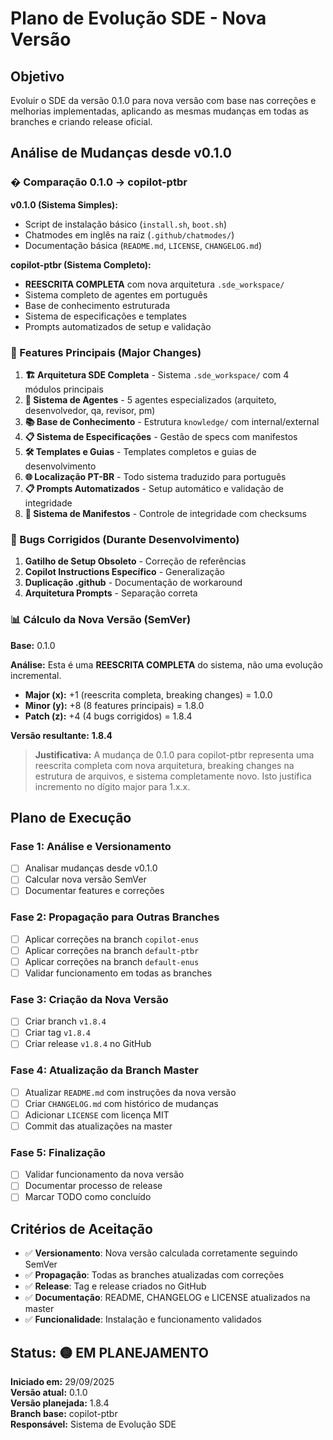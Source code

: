 # Plano de Evolução SDE - Nova Versão

## Objetivo

Evoluir o SDE da versão 0.1.0 para nova versão com base nas correções e melhorias implementadas, aplicando as mesmas mudanças em todas as branches e criando release oficial.

## Análise de Mudanças desde v0.1.0

### � Comparação 0.1.0 → copilot-ptbr

**v0.1.0 (Sistema Simples):**
- Script de instalação básico (`install.sh`, `boot.sh`)
- Chatmodes em inglês na raiz (`.github/chatmodes/`)
- Documentação básica (`README.md`, `LICENSE`, `CHANGELOG.md`)

**copilot-ptbr (Sistema Completo):**
- **REESCRITA COMPLETA** com nova arquitetura `.sde_workspace/`
- Sistema completo de agentes em português
- Base de conhecimento estruturada 
- Sistema de especificações e templates
- Prompts automatizados de setup e validação

### 🚀 Features Principais (Major Changes)

1. **🏗️ Arquitetura SDE Completa** - Sistema `.sde_workspace/` com 4 módulos principais
2. **🤖 Sistema de Agentes** - 5 agentes especializados (arquiteto, desenvolvedor, qa, revisor, pm)
3. **📚 Base de Conhecimento** - Estrutura `knowledge/` com internal/external
4. **📋 Sistema de Especificações** - Gestão de specs com manifestos
5. **🛠️ Templates e Guias** - Templates completos e guias de desenvolvimento
6. **🌐 Localização PT-BR** - Todo sistema traduzido para português
7. **📋 Prompts Automatizados** - Setup automático e validação de integridade
8. **🔄 Sistema de Manifestos** - Controle de integridade com checksums

### 🐛 Bugs Corrigidos (Durante Desenvolvimento)

1. **Gatilho de Setup Obsoleto** - Correção de referências
2. **Copilot Instructions Específico** - Generalização
3. **Duplicação .github** - Documentação de workaround
4. **Arquitetura Prompts** - Separação correta

### 📊 Cálculo da Nova Versão (SemVer)

**Base:** 0.1.0

**Análise:** Esta é uma **REESCRITA COMPLETA** do sistema, não uma evolução incremental.

- **Major (x):** +1 (reescrita completa, breaking changes) = 1.0.0
- **Minor (y):** +8 (8 features principais) = 1.8.0  
- **Patch (z):** +4 (4 bugs corrigidos) = 1.8.4

**Versão resultante:** **1.8.4**

> **Justificativa:** A mudança de 0.1.0 para copilot-ptbr representa uma reescrita completa com nova arquitetura, breaking changes na estrutura de arquivos, e sistema completamente novo. Isto justifica incremento no dígito major para 1.x.x.

## Plano de Execução

### Fase 1: Análise e Versionamento

- [ ] Analisar mudanças desde v0.1.0
- [ ] Calcular nova versão SemVer  
- [ ] Documentar features e correções

### Fase 2: Propagação para Outras Branches

- [ ] Aplicar correções na branch `copilot-enus`
- [ ] Aplicar correções na branch `default-ptbr`
- [ ] Aplicar correções na branch `default-enus`
- [ ] Validar funcionamento em todas as branches

### Fase 3: Criação da Nova Versão

- [ ] Criar branch `v1.8.4`
- [ ] Criar tag `v1.8.4`
- [ ] Criar release `v1.8.4` no GitHub

### Fase 4: Atualização da Branch Master

- [ ] Atualizar `README.md` com instruções da nova versão
- [ ] Criar `CHANGELOG.md` com histórico de mudanças
- [ ] Adicionar `LICENSE` com licença MIT
- [ ] Commit das atualizações na master

### Fase 5: Finalização

- [ ] Validar funcionamento da nova versão
- [ ] Documentar processo de release
- [ ] Marcar TODO como concluído

## Critérios de Aceitação

- ✅ **Versionamento**: Nova versão calculada corretamente seguindo SemVer
- ✅ **Propagação**: Todas as branches atualizadas com correções
- ✅ **Release**: Tag e release criados no GitHub
- ✅ **Documentação**: README, CHANGELOG e LICENSE atualizados na master
- ✅ **Funcionalidade**: Instalação e funcionamento validados

## Status: 🟡 EM PLANEJAMENTO

**Iniciado em:** 29/09/2025  
**Versão atual:** 0.1.0  
**Versão planejada:** 1.8.4  
**Branch base:** copilot-ptbr  
**Responsável:** Sistema de Evolução SDE